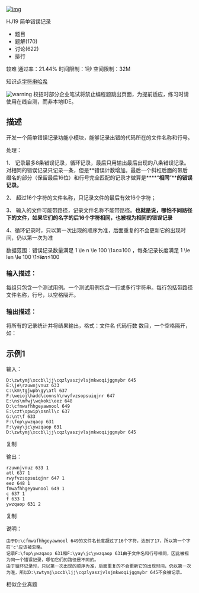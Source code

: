 [![img](https://images.nowcoder.com/images/20190529/2127843_1559099737122_3F88BB7B076585513CF6EE012F9B3096?x-oss-process=image/resize,m_mfit,h_200,w_200)](https://www.nowcoder.com/profile/2127843)

HJ19 简单错误记录







- 题目
- 题解(170)
- 讨论(622)
- 排行

较难 通过率：21.44% 时间限制：1秒 空间限制：32M

知识点[字符串](https://www.nowcoder.com/exam/oj/ta?tpId=37?tag=579)[哈希](https://www.nowcoder.com/exam/oj/ta?tpId=37?tag=585)

![warning](https://static.nowcoder.com/fe/file/images/web/ta/warning.png) 校招时部分企业笔试将禁止编程题跳出页面，为提前适应，练习时请使用在线自测，而非本地IDE。

## 描述

开发一个简单错误记录功能小模块，能够记录出错的代码所在的文件名称和行号。



处理：



1、 记录最多8条错误记录，循环记录，最后只用输出最后出现的八条错误记录。对相同的错误记录只记录一条，但是**错误计数增加。最后一个斜杠后面的带后缀名的部分（保留最后16位）和行号完全匹配的记录才做算是****“****相同****”****的错误记录。**

2、 超过16个字符的文件名称，只记录文件的最后有效16个字符；

3、 输入的文件可能带路径，记录文件名称不能带路径。**也就是说，哪怕不同路径下的文件，如果它们的名字的后16个字符相同，也被视为相同的错误记录**

4、循环记录时，只以第一次出现的顺序为准，后面重复的不会更新它的出现时间，仍以第一次为准

数据范围：错误记录数量满足 1 \le n \le 100 \1≤*n*≤100 ，每条记录长度满足 1 \le len \le 100 \1≤*l**e**n*≤100 

### 输入描述：

每组只包含一个测试用例。一个测试用例包含一行或多行字符串。每行包括带路径文件名称，行号，以空格隔开。

### 输出描述：

将所有的记录统计并将结果输出，格式：文件名 代码行数 数目，一个空格隔开，如：

## 示例1

输入：

```
D:\zwtymj\xccb\ljj\cqzlyaszjvlsjmkwoqijggmybr 645
E:\je\rzuwnjvnuz 633
C:\km\tgjwpb\gy\atl 637
F:\weioj\hadd\connsh\rwyfvzsopsuiqjnr 647
E:\ns\mfwj\wqkoki\eez 648
D:\cfmwafhhgeyawnool 649
E:\czt\opwip\osnll\c 637
G:\nt\f 633
F:\fop\ywzqaop 631
F:\yay\jc\ywzqaop 631
D:\zwtymj\xccb\ljj\cqzlyaszjvlsjmkwoqijggmybr 645
```

复制

输出：

```
rzuwnjvnuz 633 1
atl 637 1
rwyfvzsopsuiqjnr 647 1
eez 648 1
fmwafhhgeyawnool 649 1
c 637 1
f 633 1
ywzqaop 631 2
```

复制

说明：

```
由于D:\cfmwafhhgeyawnool 649的文件名长度超过了16个字符，达到了17，所以第一个字符'c'应该被忽略。
记录F:\fop\ywzqaop 631和F:\yay\jc\ywzqaop 631由于文件名和行号相同，因此被视为同一个错误记录，哪怕它们的路径是不同的。
由于循环记录时，只以第一次出现的顺序为准，后面重复的不会更新它的出现时间，仍以第一次为准，所以D:\zwtymj\xccb\ljj\cqzlyaszjvlsjmkwoqijggmybr 645不会被记录。  
```

相似企业真题